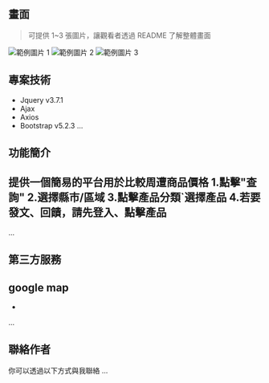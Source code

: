 
## 畫面

> 可提供 1~3 張圖片，讓觀看者透過 README 了解整體畫面

![範例圖片 1](https://fakeimg.pl/500/)
![範例圖片 2](https://fakeimg.pl/500/)
![範例圖片 3](https://fakeimg.pl/500/)

## 專案技術

- Jquery v3.7.1
- Ajax
- Axios 
- Bootstrap v5.2.3
...


## 功能簡介
提供一個簡易的平台用於比較周遭商品價格
1.點擊"查詢"
2.選擇縣市/區域
3.點擊產品分類`選擇產品
4.若要發文、回饋，請先登入、點擊產品
- 
...

## 第三方服務
google map
- 
- 
...

## 聯絡作者

> 

你可以透過以下方式與我聯絡
...

